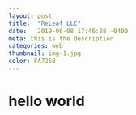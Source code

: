 ```yaml
---
layout: post
title:  "ReLeaf LLC"
date:   2019-06-08 17:46:28 -0400
meta: this is the description
categories: web
thumbnail: img-1.jpg
color: FA7268
---
```

# hello world
